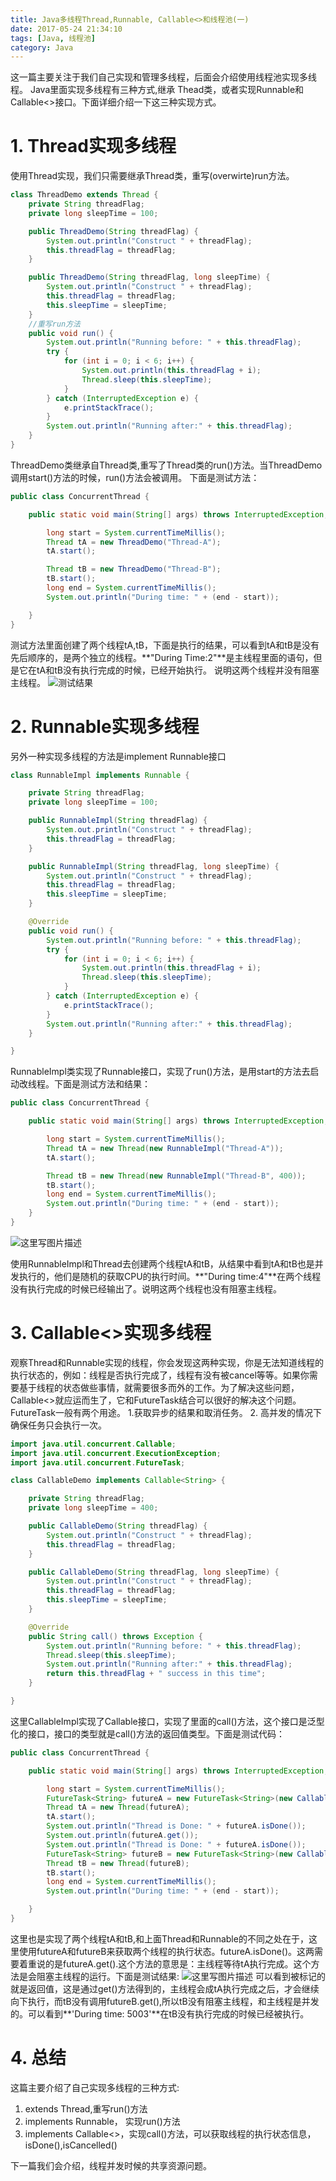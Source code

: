 ```yaml
---
title: Java多线程Thread,Runnable, Callable<>和线程池(一)
date: 2017-05-24 21:34:10
tags: [Java, 线程池]
category: Java
---
```


这一篇主要关注于我们自己实现和管理多线程，后面会介绍使用线程池实现多线程。
Java里面实现多线程有三种方式,继承 Thead类，或者实现Runnable和Callable<>接口。下面详细介绍一下这三种实现方式。

# 1. Thread实现多线程
使用Thread实现，我们只需要继承Thread类，重写(overwirte)run方法。
```java
class ThreadDemo extends Thread {
	private String threadFlag;
	private long sleepTime = 100;

	public ThreadDemo(String threadFlag) {
		System.out.println("Construct " + threadFlag);
		this.threadFlag = threadFlag;
	}

	public ThreadDemo(String threadFlag, long sleepTime) {
		System.out.println("Construct " + threadFlag);
		this.threadFlag = threadFlag;
		this.sleepTime = sleepTime;
	}
	//重写run方法
	public void run() {
		System.out.println("Running before: " + this.threadFlag);
		try {
			for (int i = 0; i < 6; i++) {
				System.out.println(this.threadFlag + i);
				Thread.sleep(this.sleepTime);
			}
		} catch (InterruptedException e) {
			e.printStackTrace();
		}
		System.out.println("Running after:" + this.threadFlag);
	}
}
```
<!-- more -->
ThreadDemo类继承自Thread类,重写了Thread类的run()方法。当ThreadDemo调用start()方法的时候，run()方法会被调用。
下面是测试方法：
```java
public class ConcurrentThread {

	public static void main(String[] args) throws InterruptedException, ExecutionException {

		long start = System.currentTimeMillis();
		Thread tA = new ThreadDemo("Thread-A");
		tA.start();

		Thread tB = new ThreadDemo("Thread-B");
		tB.start();
		long end = System.currentTimeMillis();
		System.out.println("During time: " + (end - start));

	}
}
```
测试方法里面创建了两个线程tA,tB，下面是执行的结果，可以看到tA和tB是没有先后顺序的，是两个独立的线程。**"During Time:2"**是主线程里面的语句，但是它在tA和tB没有执行完成的时候，已经开始执行。
说明这两个线程并没有阻塞主线程。
![测试结果](/images/java_001.jpg)

# 2. Runnable实现多线程
另外一种实现多线程的方法是implement Runnable接口
```java
class RunnableImpl implements Runnable {

	private String threadFlag;
	private long sleepTime = 100;

	public RunnableImpl(String threadFlag) {
		System.out.println("Construct " + threadFlag);
		this.threadFlag = threadFlag;
	}

	public RunnableImpl(String threadFlag, long sleepTime) {
		System.out.println("Construct " + threadFlag);
		this.threadFlag = threadFlag;
		this.sleepTime = sleepTime;
	}

	@Override
	public void run() {
		System.out.println("Running before: " + this.threadFlag);
		try {
			for (int i = 0; i < 6; i++) {
				System.out.println(this.threadFlag + i);
				Thread.sleep(this.sleepTime);
			}
		} catch (InterruptedException e) {
			e.printStackTrace();
		}
		System.out.println("Running after:" + this.threadFlag);
	}

}
```
RunnableImpl类实现了Runnable接口，实现了run()方法，是用start的方法去启动改线程。下面是测试方法和结果：
```java
public class ConcurrentThread {

	public static void main(String[] args) throws InterruptedException, ExecutionException {

		long start = System.currentTimeMillis();
		Thread tA = new Thread(new RunnableImpl("Thread-A"));
		tA.start();

		Thread tB = new Thread(new RunnableImpl("Thread-B", 400));
		tB.start();
		long end = System.currentTimeMillis();
		System.out.println("During time: " + (end - start));
	}
}
```
![这里写图片描述](/images/java_002.jpg)

使用RunnableImpl和Thread去创建两个线程tA和tB，从结果中看到tA和tB也是并发执行的，他们是随机的获取CPU的执行时间。**"During time:4"**在两个线程没有执行完成的时候已经输出了。说明这两个线程也没有阻塞主线程。
# 3. Callable<>实现多线程
观察Thread和Runnable实现的线程，你会发现这两种实现，你是无法知道线程的执行状态的，例如：线程是否执行完成了，线程有没有被cancel等等。如果你需要基于线程的状态做些事情，就需要很多而外的工作。为了解决这些问题，Callable<>就应运而生了，它和FutureTask结合可以很好的解决这个问题。FutureTask一般有两个用途。
1.获取异步的结果和取消任务。
2. 高并发的情况下确保任务只会执行一次。
```java
import java.util.concurrent.Callable;
import java.util.concurrent.ExecutionException;
import java.util.concurrent.FutureTask;

class CallableDemo implements Callable<String> {

	private String threadFlag;
	private long sleepTime = 400;

	public CallableDemo(String threadFlag) {
		System.out.println("Construct " + threadFlag);
		this.threadFlag = threadFlag;
	}

	public CallableDemo(String threadFlag, long sleepTime) {
		System.out.println("Construct " + threadFlag);
		this.threadFlag = threadFlag;
		this.sleepTime = sleepTime;
	}

	@Override
	public String call() throws Exception {
		System.out.println("Running before: " + this.threadFlag);
		Thread.sleep(this.sleepTime);
		System.out.println("Running after:" + this.threadFlag);
		return this.threadFlag + " success in this time";
	}

}
```
这里CallableImpl实现了Callable接口，实现了里面的call()方法，这个接口是泛型化的接口，接口的类型就是call()方法的返回值类型。下面是测试代码：

```java
public class ConcurrentThread {

	public static void main(String[] args) throws InterruptedException, ExecutionException {

		long start = System.currentTimeMillis();
		FutureTask<String> futureA = new FutureTask<String>(new CallableDemo("Thread-A", 5000));
		Thread tA = new Thread(futureA);
		tA.start();
		System.out.println("Thread is Done: " + futureA.isDone());
		System.out.println(futureA.get());
		System.out.println("Thread is Done: " + futureA.isDone());
		FutureTask<String> futureB = new FutureTask<String>(new CallableDemo("Thread-B", 400));
		Thread tB = new Thread(futureB);
		tB.start();
		long end = System.currentTimeMillis();
		System.out.println("During time: " + (end - start));

	}
}
```
这里也是实现了两个线程tA和tB,和上面Thread和Runnable的不同之处在于，这里使用futureA和futureB来获取两个线程的执行状态。futureA.isDone()。这两需要着重说的是futureA.get().这个方法的意思是：主线程等待tA执行完成。这个方法是会阻塞主线程的运行。下面是测试结果:
![这里写图片描述](/images/java_003.png)
可以看到被标记的就是返回值，这是通过get()方法得到的，主线程会成tA执行完成之后，才会继续向下执行，而tB没有调用futureB.get(),所以tB没有阻塞主线程，和主线程是并发的。可以看到**'During time: 5003'**在tB没有执行完成的时候已经被执行。
# 4. 总结
这篇主要介绍了自己实现多线程的三种方式:

1. extends Thread,重写run()方法
2. implements Runnable， 实现run()方法
3. implements Callable<>，实现call()方法，可以获取线程的执行状态信息，isDone(),isCancelled()

下一篇我们会介绍，线程并发时候的共享资源问题。
